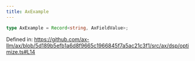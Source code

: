 ```yaml
---
title: AxExample
---
```


```ts
type AxExample = Record<string, AxFieldValue>;
```

Defined in: https://github.com/ax-llm/ax/blob/5d189b5efb1a6d8f9665c1966845f7a5ac21c3f1/src/ax/dsp/optimize.ts#L14
